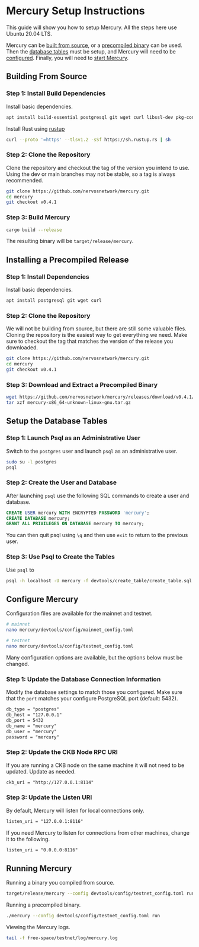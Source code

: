 # Mercury Setup Instructions

This guide will show you how to setup Mercury. All the steps here use Ubuntu 20.04 LTS.

Mercury can be [built from source](#building-from-source), or a [precompiled binary](#installing-a-precompiled-release) can be used. Then the [database tables](#setup-the-database-tables) must be setup, and Mercury will need to be [configured](#configure-mercury). Finally, you will need to [start Mercury](#running-mercury).

## Building From Source

### Step 1: Install Build Dependencies

Install basic dependencies.

```sh
apt install build-essential postgresql git wget curl libssl-dev pkg-config clang
```

Install Rust using [rustup](https://rustup.rs/)

```sh
curl --proto '=https' --tlsv1.2 -sSf https://sh.rustup.rs | sh
```

### Step 2: Clone the Repository

Clone the repository and checkout the tag of the version you intend to use. Using the dev or main branches may not be stable, so a tag is always recommended.

```sh
git clone https://github.com/nervosnetwork/mercury.git
cd mercury
git checkout v0.4.1
```

### Step 3: Build Mercury

```sh
cargo build --release
```

The resulting binary will be `target/release/mercury`.

## Installing a Precompiled Release

### Step 1: Install Dependencies

Install basic dependencies.

```sh
apt install postgresql git wget curl
```

### Step 2: Clone the Repository

We will not be building from source, but there are still some valuable files. Cloning the repository is the easiest way to get everything we need. Make sure to checkout the tag that matches the version of the release you downloaded.

```sh
git clone https://github.com/nervosnetwork/mercury.git
cd mercury
git checkout v0.4.1
```

### Step 3: Download and Extract a Precompiled Binary

```sh
wget https://github.com/nervosnetwork/mercury/releases/download/v0.4.1/mercury-x86_64-unknown-linux-gnu.tar.gz
tar xzf mercury-x86_64-unknown-linux-gnu.tar.gz
```

## Setup the Database Tables

### Step 1: Launch Psql as an Administrative User

Switch to the `postgres` user and launch `psql` as an administrative user.

```sh
sudo su -l postgres
psql
```

### Step 2: Create the User and Database

After launching `psql` use the following SQL commands to create a user and database.

```sql
CREATE USER mercury WITH ENCRYPTED PASSWORD 'mercury';
CREATE DATABASE mercury;
GRANT ALL PRIVILEGES ON DATABASE mercury TO mercury;
```

You can then quit psql using `\q` and then use `exit` to return to the previous user.

### Step 3: Use Psql to Create the Tables

Use `psql` to 

```sh
psql -h localhost -U mercury -f devtools/create_table/create_table.sql
```

## Configure Mercury

Configuration files are available for the mainnet and testnet.

```sh
# mainnet
nano mercury/devtools/config/mainnet_config.toml
```

```sh
# testnet
nano mercury/devtools/config/testnet_config.toml
```

Many configuration options are available, but the options below must be changed.

### Step 1: Update the Database Connection Information

Modify the database settings to match those you configured. Make sure that the `port` matches your configure PostgreSQL port (default: 5432).

```txt
db_type = "postgres"
db_host = "127.0.0.1"
db_port = 5432
db_name = "mercury"
db_user = "mercury"
password = "mercury"
```

### Step 2: Update the CKB Node RPC URI

If you are running a CKB node on the same machine it will not need to be updated. Update as needed.

```txt
ckb_uri = "http://127.0.0.1:8114"
```

### Step 3: Update the Listen URI

By default, Mercury will listen for local connections only.

```txt
listen_uri = "127.0.0.1:8116"
```

If you need Mercury to listen for connections from other machines, change it to the following.

```txt
listen_uri = "0.0.0.0:8116"
```

## Running Mercury

Running a binary you compiled from source.

```sh
target/release/mercury --config devtools/config/testnet_config.toml run
```

Running a precompiled binary.

```sh
./mercury --config devtools/config/testnet_config.toml run
```

Viewing the Mercury logs.

```sh
tail -f free-space/testnet/log/mercury.log
```

